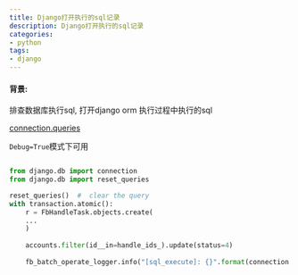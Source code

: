 ```yaml
---
title: Django打开执行的sql记录
description: Django打开执行的sql记录
categories: 
- python    
tags:
- django   
---
```


#### 背景: 

排查数据库执行sql, 打开django orm 执行过程中执行的sql


[connection.queries](https://docs.djangoproject.com/en/3.2/faq/models/)

`Debug=True`模式下可用

```python

from django.db import connection
from django.db import reset_queries

reset_queries()  #  clear the query
with transaction.atomic():
    r = FbHandleTask.objects.create(
    ...
    )
    
    accounts.filter(id__in=handle_ids_).update(status=4)
    
    fb_batch_operate_logger.info("[sql_execute]: {}".format(connection.queries))

```